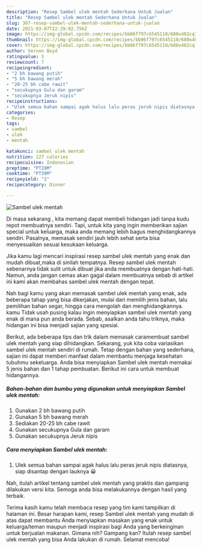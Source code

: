 ```yaml
---
description: "Resep Sambel ulek mentah Sederhana Untuk Jualan"
title: "Resep Sambel ulek mentah Sederhana Untuk Jualan"
slug: 367-resep-sambel-ulek-mentah-sederhana-untuk-jualan
date: 2021-03-07T22:39:02.756Z
image: https://img-global.cpcdn.com/recipes/bb06f797c6545110/680x482cq70/sambel-ulek-mentah-foto-resep-utama.jpg
thumbnail: https://img-global.cpcdn.com/recipes/bb06f797c6545110/680x482cq70/sambel-ulek-mentah-foto-resep-utama.jpg
cover: https://img-global.cpcdn.com/recipes/bb06f797c6545110/680x482cq70/sambel-ulek-mentah-foto-resep-utama.jpg
author: Vernon Boyd
ratingvalue: 3
reviewcount: 7
recipeingredient:
- "2 bh bawang putih"
- "5 bh bawang merah"
- "20-25 bh cabe rawit"
- "secukupnya Gula dan garam"
- "secukupnya Jeruk nipis"
recipeinstructions:
- "Ulek semua bahan sampai agak halus lalu peras jeruk nipis diatasnya, siap disantap dengan lauknya 😀"
categories:
- Resep
tags:
- sambel
- ulek
- mentah

katakunci: sambel ulek mentah 
nutrition: 227 calories
recipecuisine: Indonesian
preptime: "PT28M"
cooktime: "PT39M"
recipeyield: "2"
recipecategory: Dinner

---
```



![Sambel ulek mentah](https://img-global.cpcdn.com/recipes/bb06f797c6545110/680x482cq70/sambel-ulek-mentah-foto-resep-utama.jpg)

Di masa  sekarang , kita memang dapat membeli hidangan jadi tanpa kudu repot membuatnya sendiri. Tapi, untuk kita yang ingin memberikan sajian special untuk keluarga, maka anda memang lebih bagus menghidangkannya sendiri. Pasalnya, memasak sendiri jauh lebih sehat serta bisa menyesuaikan sesuai kesukaan keluarga.

Jika kamu lagi mencari inspirasi resep sambel ulek mentah yang enak dan mudah dibuat,maka di sinilah tempatnya. Resep sambel ulek mentah  sebenarnya tidak sulit untuk dibuat jika anda membuatnya dengan hati-hati. Namun, anda jangan cemas akan gagal dalam membuatnya 
sebab di artikel ini kami akan membahas sambel ulek mentah dengan tepat.  



Nah bagi kamu yang akan memasak sambel ulek mentah yang enak, ada beberapa tahap yang bisa dikerjakan, mulai dari memilih jenis bahan, lalu pemilihan bahan segar, hingga cara mengolah dan menghidangkannya. kamu Tidak usah pusing kalau ingin menyiapkan sambel ulek mentah yang enak di mana pun anda berada. Sebab, asalkan anda  tahu triknya, maka hidangan ini bisa menjadi sajian yang spesial.

Berikut, ada beberapa tips dan trik dalam memasak caramembuat sambel ulek mentah yang siap dihidangkan. Sekarang, yuk kita coba variasikan sambel ulek mentah sendiri di rumah. Tetap dengan bahan yang sederhana, sajian ini dapat memberi manfaat dalam membantu menjaga kesehatan tubuhmu sekeluarga. Anda bisa menyiapkan Sambel ulek mentah memakai 5 jenis bahan dan 1 tahap pembuatan. Berikut ini cara untuk membuat hidangannya.

<!--inarticleads1-->

##### Bahan-bahan dan bumbu yang digunakan untuk menyiapkan Sambel ulek mentah:

1. Gunakan 2 bh bawang putih
1. Gunakan 5 bh bawang merah
1. Sediakan 20-25 bh cabe rawit
1. Gunakan secukupnya Gula dan garam
1. Gunakan secukupnya Jeruk nipis




<!--inarticleads2-->

##### Cara menyiapkan Sambel ulek mentah:

1. Ulek semua bahan sampai agak halus lalu peras jeruk nipis diatasnya, siap disantap dengan lauknya 😀




Nah, itulah artikel tentang  sambel ulek mentah  yang praktis dan gampang dilakukan versi kita. Semoga anda bisa melakukannya dengan hasil yang terbaik. 

Terima kasih kamu telah membaca resep yang tim kami tampilkan di halaman ini. Besar harapan kami, resep  Sambel ulek mentah yang mudah di atas dapat membantu Anda menyiapkan masakan yang enak untuk keluarga/teman maupun menjadi inspirasi bagi Anda yang berkeinginan untuk berjualan makanan. Gimana nih? Gampang kan? Itulah resep sambel ulek mentah yang bisa Anda lakukan di rumah. Selamat mencoba!

